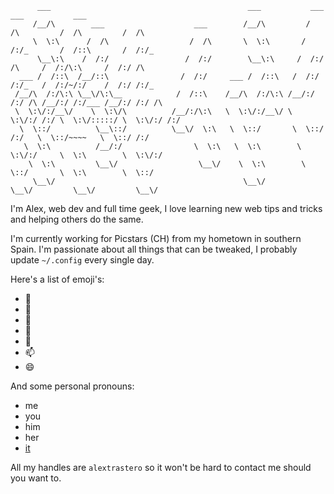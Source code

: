 ```
      ___                                            ___           ___           ___           ___     
     /__/\        ___                    ___        /__/\         /  /\         /  /\         /  /\    
     \  \:\      /  /\                  /  /\       \  \:\       /  /:/_       /  /::\       /  /:/_   
      \__\:\    /  /:/                 /  /:/        \__\:\     /  /:/ /\     /  /:/\:\     /  /:/ /\  
  ___ /  /::\  /__/::\                /  /:/     ___ /  /::\   /  /:/ /:/_   /  /:/~/:/    /  /:/ /:/_ 
 /__/\  /:/\:\ \__\/\:\__            /  /::\    /__/\  /:/\:\ /__/:/ /:/ /\ /__/:/ /:/___ /__/:/ /:/ /\
 \  \:\/:/__\/    \  \:\/\          /__/:/\:\   \  \:\/:/__\/ \  \:\/:/ /:/ \  \:\/:::::/ \  \:\/:/ /:/
  \  \::/          \__\::/          \__\/  \:\   \  \::/       \  \::/ /:/   \  \::/~~~~   \  \::/ /:/ 
   \  \:\          /__/:/                \  \:\   \  \:\        \  \:\/:/     \  \:\        \  \:\/:/  
    \  \:\         \__\/                  \__\/    \  \:\        \  \::/       \  \:\        \  \::/   
     \__\/                                          \__\/         \__\/         \__\/         \__\/    
```

I'm Alex, web dev and full time geek, I love learning new web tips and tricks and helping others do the same.

I'm currently working for Picstars (CH) from my hometown in southern Spain.
I'm passionate about all things that can be tweaked, I probably update `~/.config` every single day.

Here's a list of emoji's:
- 🔭 
- 🌱 
- 👯 
- 🤔 
- 💬 
- 📫 
- 😄 

And some personal pronouns:
- me
- you
- him
- her
- [it](https://www.imdb.com/title/tt1396484/)


All my handles are `alextrastero` so it won't be hard to contact me should you want to.
